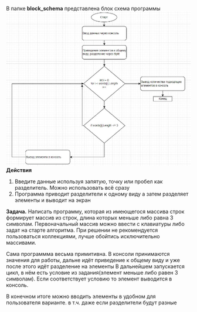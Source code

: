 В папке **block_schema** представлена блок схема программы
![Блок схема](blok_schema\schema.jpg)
**Действия**
1. Введите данные используя запятую, точку или пробел как разделитель. Можно использовать всё сразу
2. Программа приводит разделители к одному виду а затем разделяет элементы и выводит на экран


**Задача.**
Написать программу, которая из имеющегося массива строк формирует массив из строк, длина которых меньше либо равна 3 символам. 
Первоначальный массив можно ввести с клавиатуры либо задат на старте алгоритма. 
При решении не рекомендуется пользоваться коллекциями, лучше обойтись исключительно массивами.


Сама программма весьма примитивна.
В консоли принимаются значения для работы, дальне идёт приведение к общему виду и уже после этого идёт разделение на элементы
В дальнейшем запускается цикл, в нём есть условие из задания(элемент меньше либо равен 3 символам).
Если соответствует условию то элемент выводится в консоль.


В конечном итоге можно вводить элементы в удобном для пользователя варианте. в т.ч. даже если разделители будут разные


